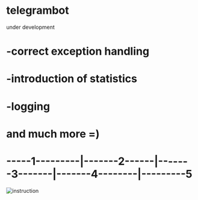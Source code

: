 # telegrambot
under development
#  -correct exception handling
#  -introduction of statistics
#  -logging
#  and much more =)
# -----1---------|-------2------|-------3-------|-------4--------|---------5
![instruction](https://psv4.userapi.com/c536236/u320503302/docs/d50/c419a2484f4d/bot.png?extra=ilrENm-YTDPGRJbaVdSC1Q5YM3CGd_qye8NGmdvNo6WpHz-_eoFSIdXwCdr4IQBEGEeK8T3-wQYDKB7izcUtFH5eF3wfASxfOUOZXLH9uvMDjCjrLRCjk4HzOATx3JQzrrEXj1G9QmhjvPYVuD5QDhoG)
